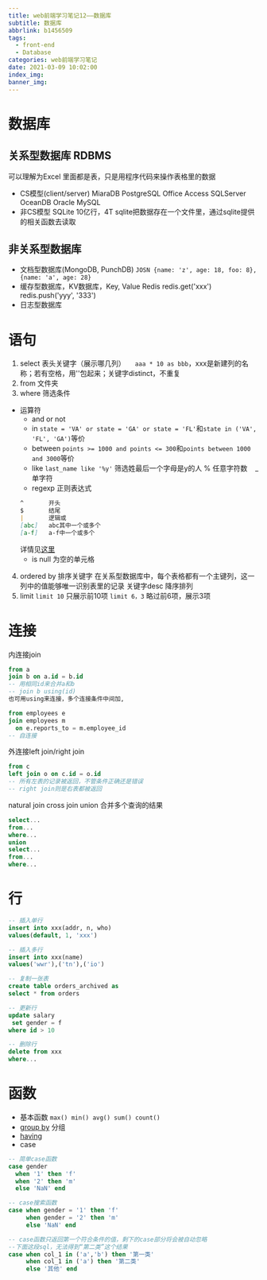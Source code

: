 ```yaml
---
title: web前端学习笔记12——数据库
subtitle: 数据库
abbrlink: b1456509
tags:
  - front-end
  - Database
categories: web前端学习笔记
date: 2021-03-09 10:02:00
index_img:
banner_img:
---
```


# 数据库
## 关系型数据库 RDBMS
可以理解为Excel
里面都是表，只是用程序代码来操作表格里的数据
- CS模型(client/server)
  MiaraDB
  PostgreSQL
  Office Access
  SQLServer
  OceanDB
  Oracle
    MySQL
- 非CS模型
  SQLite 10亿行，4T
    sqlite把数据存在一个文件里，通过sqlite提供的相关函数去读取

## 非关系型数据库
- 文档型数据库(MongoDB, PunchDB)
`JOSN {name: 'z', age: 18, foo: 8}, {name: 'a', age: 28}`
- 缓存型数据库，KV数据库，Key, Value
Redis
redis.get('xxx')
redis.push('yyy', '333')
- 日志型数据库

# 语句
1. select 表头关键字（展示哪几列）
&nbsp;&nbsp;&nbsp;&nbsp;`aaa * 10 as bbb`，xxx是新建列的名称；若有空格，用''包起来；关键字distinct，不重复
2. from 文件夹
3. where 筛选条件
- 运算符
  - and or not
  - in
  `state = 'VA' or state = 'GA' or state = 'FL'`和`state in ('VA', 'FL', 'GA')`等价
  - between
  `points >= 1000 and points <= 300`和`points between 1000 and 3000`等价
  - like
  `last_name like '%y'` 筛选姓最后一个字母是y的人
  % 任意字符数&nbsp;&nbsp;&nbsp;&nbsp;_ 单字符
  - regexp 正则表达式
  ```md
  ^       开头
  $       结尾
  |       逻辑或
  [abc]   abc其中一个或多个
  [a-f]   a-f中一个或多个
  ```
  详情见[这里](./468b9935.html#正则表达式)
  - is null 为空的单元格
4. ordered by 排序关键字
在关系型数据库中，每个表格都有一个主键列，这一列中的值能够唯一识别表里的记录
关键字desc 降序排列
5. limit
`limit 10` 只展示前10项
`limit 6，3` 略过前6项，展示3项

# 连接
内连接join
```sql
from a
join b on a.id = b.id
-- 用相同id来合并a和b
-- join b using(id)
也可用using来连接，多个连接条件中间加,

from employees e
join employees m
  on e.reports_to = m.employee_id
-- 自连接 
```
外连接left join/right join
```sql
from c
left join o on c.id = o.id
-- 所有左表的记录被返回，不管条件正确还是错误
-- right join则是右表都被返回
```
natural join
cross join
union 合并多个查询的结果
```sql
select...
from...
where...
union
select...
from...
where...
```

# 行
```sql
-- 插入单行
insert into xxx(addr, n, who)
values(default, 1, 'xxx')

-- 插入多行
insert into xxx(name)
values('wwr'),('tn'),('io')

-- 复制一张表
create table orders_archived as
select * from orders

-- 更新行
update salary
 set gender = f
where id > 10

-- 删除行
delete from xxx
where...
```

# 函数
- 基本函数
`max() min() avg() sum() count()` 
- [group by](https://www.w3school.com.cn/sql/sql_groupby.asp) 分组
- [having](https://www.w3school.com.cn/sql/sql_having.asp)
- case
```sql
-- 简单case函数
case gender
  when '1' then 'f'
  when '2' then 'm'
  else 'NaN' end

-- case搜索函数
case when gender = '1' then 'f'
     when gender = '2' then 'm'
     else 'NaN' end

-- case函数只返回第一个符合条件的值，剩下的case部分将会被自动忽略
--下面这段sql，无法得到“第二类”这个结果
case when col_1 in ('a','b') then '第一类'
     when col_1 in ('a') then '第二类'
     else '其他' end
```
